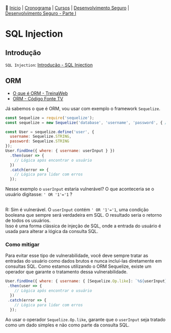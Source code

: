 👾 [Inicio](https://rayanepimentel.github.io/InfoSec-iniciante/) | [Cronograma](https://rayanepimentel.github.io/InfoSec-iniciante/cronograma/) | [Cursos](https://rayanepimentel.github.io/InfoSec-iniciante/cursos/) | [Desenvolvimento Seguro](https://rayanepimentel.github.io/InfoSec-iniciante/cursos/desenvolvimento-seguro/) | [Desenvolvimento Seguro - Parte I](./desenvolvimento-seguro1/inicio.md)


# SQL Injection

## Introdução

`SQL Injection`: [Introdução - SQL Injection](../../Security-for-developers/09-sql.md)


## ORM

- [O que é ORM - TreinaWeb](https://www.treinaweb.com.br/blog/o-que-e-orm)
- [ORM - Código Fonte TV](https://www.youtube.com/watch?v=snOXxJa31GI&ab_channel=C%C3%B3digoFonteTV)


Já sabemos o que é ORM, vou usar com exemplo o framework `Sequelize`.

```js
const Sequelize = require('sequelize');
const sequelize = new Sequelize('database', 'username', 'password', { /* connection details */ });

const User = sequelize.define('user', {
  username: Sequelize.STRING,
  password: Sequelize.STRING
});
User.findOne({ where: { username: userInput } })
  .then(user => {
    // Lógica após encontrar o usuário
  })
  .catch(error => {
    // Lógica para lidar com erros
  });
```

Nesse exemplo o `userInput` estaria vulnerável? O que aconteceria se o usuário digitasse: `' OR '1'='1` ?  
<br>

R: Sim é vulnerável. O `userInput` contém `' OR '1'='1`, uma condição booleana que sempre será verdadeira em SQL. O resultado seria o retorno de todos os usuários.
<br>
Isso é uma forma clássica de injeção de SQL, onde a entrada do usuário é usada para alterar a lógica da consulta SQL.

### Como mitigar


Para evitar esse tipo de vulnerabilidade, você deve sempre tratar as entradas do usuário como dados brutos e nunca incluí-las diretamente em consultas SQL. Como estamos utilizando o ORM Sequelize, existe um operador que garante o tratamento dessa vulnerabilidade.

```js
User.findOne({ where: { username: { [Sequelize.Op.like]: `%${userInput}%` } } })
 .then(user => {
    // Lógica após encontrar o usuário
  })
 .catch(error => {
    // Lógica para lidar com erros
  });
```

Ao usar o operador `Sequelize.Op.like`, garante que o `userInput` seja tratado como um dado simples e não como parte da consulta SQL.

